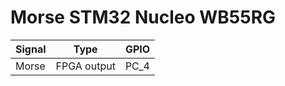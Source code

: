 Morse STM32 Nucleo WB55RG
=========================

| Signal | Type        | GPIO  |
|--------| ----------- |-------|
| Morse  | FPGA output | PC_4  |


